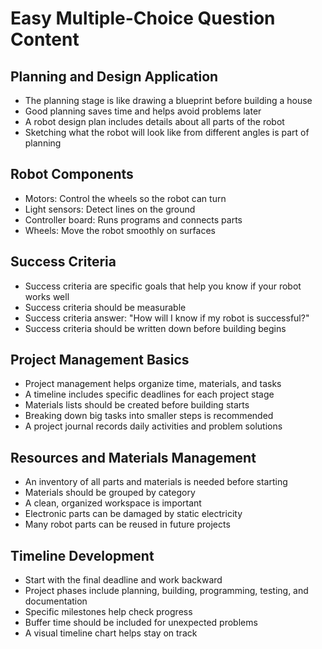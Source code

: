 # Easy Multiple-Choice Question Content

## Planning and Design Application
- The planning stage is like drawing a blueprint before building a house
- Good planning saves time and helps avoid problems later
- A robot design plan includes details about all parts of the robot
- Sketching what the robot will look like from different angles is part of planning

## Robot Components
- Motors: Control the wheels so the robot can turn
- Light sensors: Detect lines on the ground
- Controller board: Runs programs and connects parts
- Wheels: Move the robot smoothly on surfaces

## Success Criteria
- Success criteria are specific goals that help you know if your robot works well
- Success criteria should be measurable
- Success criteria answer: "How will I know if my robot is successful?"
- Success criteria should be written down before building begins

## Project Management Basics
- Project management helps organize time, materials, and tasks
- A timeline includes specific deadlines for each project stage
- Materials lists should be created before building starts
- Breaking down big tasks into smaller steps is recommended
- A project journal records daily activities and problem solutions

## Resources and Materials Management
- An inventory of all parts and materials is needed before starting
- Materials should be grouped by category
- A clean, organized workspace is important
- Electronic parts can be damaged by static electricity
- Many robot parts can be reused in future projects

## Timeline Development
- Start with the final deadline and work backward
- Project phases include planning, building, programming, testing, and documentation
- Specific milestones help check progress
- Buffer time should be included for unexpected problems
- A visual timeline chart helps stay on track